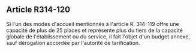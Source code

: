 ## Article R314-120

Si l'un des modes d'accueil mentionnés à l'article R. 314-119 offre une capacité de plus de 25 places et
représente plus du tiers de la capacité globale de l'établissement ou du service, il fait l'objet d'un budget
annexe, sauf dérogation accordée par l'autorité de tarification.

